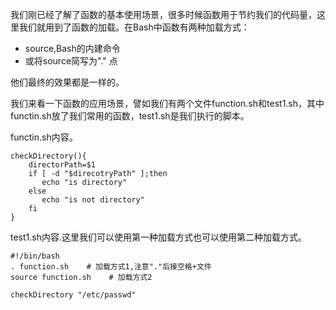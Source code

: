 我们刚已经了解了函数的基本使用场景，很多时候函数用于节约我们的代码量，这里我们就用到了函数的加载。在Bash中函数有两种加载方式：

* source,Bash的内建命令
* 或将source简写为"." 点

他们最终的效果都是一样的。

我们来看一下函数的应用场景，譬如我们有两个文件function.sh和test1.sh，其中functin.sh放了我们常用的函数，test1.sh是我们执行的脚本。

functin.sh内容。
```
checkDirectory(){
    directorPath=$1
    if [ -d "$direcotryPath" ];then
       echo "is directory"
    else
       echo "is not directory"
    fi
}
```
test1.sh内容.这里我们可以使用第一种加载方式也可以使用第二种加载方式。
```
#!/bin/bash
. function.sh    # 加载方式1,注意"."后接空格+文件
source function.sh    # 加载方式2

checkDirectory "/etc/passwd"
```